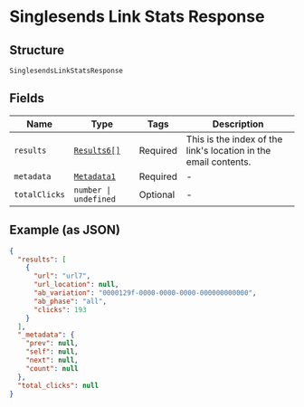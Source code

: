 
# Singlesends Link Stats Response

## Structure

`SinglesendsLinkStatsResponse`

## Fields

| Name | Type | Tags | Description |
|  --- | --- | --- | --- |
| `results` | [`Results6[]`](../../doc/models/results-6.md) | Required | This is the index of the link's location in the email contents. |
| `metadata` | [`Metadata1`](../../doc/models/metadata-1.md) | Required | - |
| `totalClicks` | `number \| undefined` | Optional | - |

## Example (as JSON)

```json
{
  "results": [
    {
      "url": "url7",
      "url_location": null,
      "ab_variation": "0000129f-0000-0000-0000-000000000000",
      "ab_phase": "all",
      "clicks": 193
    }
  ],
  "_metadata": {
    "prev": null,
    "self": null,
    "next": null,
    "count": null
  },
  "total_clicks": null
}
```

